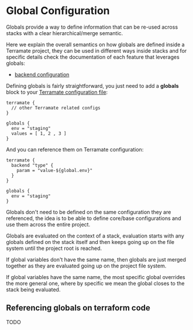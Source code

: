 # Global Configuration

Globals provide a way to define information that can be re-used
across stacks with a clear hierarchical/merge semantic.

Here we explain the overall semantics on how globals are defined
inside a Terramate project, they can be used in different ways
inside stacks and for specific details check the documentation
of each feature that leverages globals: 

* [backend configuration](backend-config.md)

Defining globals is fairly straightforward, you just need to
add a **globals** block to your [Terramate configuration file](config.md):

```
terramate {
  // other Terramate related configs
}

globals {
  env = "staging"
  values = [ 1, 2 , 3 ]
}
```

And you can reference them on Terramate configuration:

```
terramate {
  backend "type" {
    param = "value-${global.env}"
  }
}

globals {
  env = "staging"
}
```

Globals don't need to be defined on the same configuration
they are referenced, the idea is to be able to define
core/base configurations and use them across the entire project.

Globals are evaluated on the context of a stack, evaluation starts
with any globals defined on the stack itself and then keeps going up
on the file system until the project root is reached.

If global variables don't have the same name, then globals are just merged
together as they are evaluated going up on the project file system.

If global variables have the same name, the most specific global overrides
the more general one, where by specific we mean the global closes to the
stack being evaluated.



## Referencing globals on terraform code

TODO
